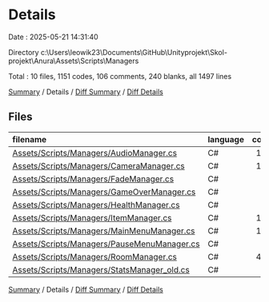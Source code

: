 # Details

Date : 2025-05-21 14:31:40

Directory c:\\Users\\leowik23\\Documents\\GitHub\\Unityprojekt\\Skol-projekt\\Anura\\Assets\\Scripts\\Managers

Total : 10 files,  1151 codes, 106 comments, 240 blanks, all 1497 lines

[Summary](results.md) / Details / [Diff Summary](diff.md) / [Diff Details](diff-details.md)

## Files
| filename | language | code | comment | blank | total |
| :--- | :--- | ---: | ---: | ---: | ---: |
| [Assets/Scripts/Managers/AudioManager.cs](/Assets/Scripts/Managers/AudioManager.cs) | C# | 130 | 3 | 21 | 154 |
| [Assets/Scripts/Managers/CameraManager.cs](/Assets/Scripts/Managers/CameraManager.cs) | C# | 118 | 17 | 26 | 161 |
| [Assets/Scripts/Managers/FadeManager.cs](/Assets/Scripts/Managers/FadeManager.cs) | C# | 13 | 0 | 6 | 19 |
| [Assets/Scripts/Managers/GameOverManager.cs](/Assets/Scripts/Managers/GameOverManager.cs) | C# | 34 | 0 | 7 | 41 |
| [Assets/Scripts/Managers/HealthManager.cs](/Assets/Scripts/Managers/HealthManager.cs) | C# | 57 | 3 | 16 | 76 |
| [Assets/Scripts/Managers/ItemManager.cs](/Assets/Scripts/Managers/ItemManager.cs) | C# | 132 | 15 | 26 | 173 |
| [Assets/Scripts/Managers/MainMenuManager.cs](/Assets/Scripts/Managers/MainMenuManager.cs) | C# | 133 | 0 | 18 | 151 |
| [Assets/Scripts/Managers/PauseMenuManager.cs](/Assets/Scripts/Managers/PauseMenuManager.cs) | C# | 79 | 0 | 12 | 91 |
| [Assets/Scripts/Managers/RoomManager.cs](/Assets/Scripts/Managers/RoomManager.cs) | C# | 455 | 45 | 101 | 601 |
| [Assets/Scripts/Managers/StatsManager\_old.cs](/Assets/Scripts/Managers/StatsManager_old.cs) | C# | 0 | 23 | 7 | 30 |

[Summary](results.md) / Details / [Diff Summary](diff.md) / [Diff Details](diff-details.md)